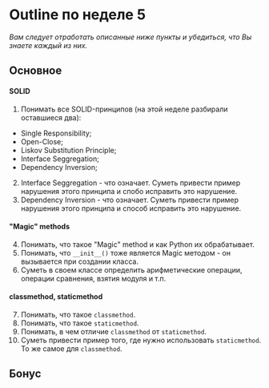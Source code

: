# Outline по неделе 5
_Вам следует отработать описанные ниже пункты и убедиться, что Вы знаете каждый из них._
## Основное
#### SOLID
1. Понимать все SOLID-принципов (на этой неделе разбирали оставшиеся два):
  - Single Responsibility;
  - Open-Close;
  - Liskov Substitution Principle;
  - Interface Seggregation;
  - Dependency Inversion;
2. Interface Seggregation - что означает.
Суметь привести пример нарушения этого принципа и спобо исправить это нарушение.
3. Dependency Inversion - что означает.
Суметь привести пример нарушения этого принципа и способ исправить это нарушение.
#### "Magic" methods
4. Понимать, что такое "Magic" method и как Python их обрабатывает.
5. Понимать, что `__init__()` тоже является Magic методом - он вызывается при создании класса.
6. Суметь в своем классе определить арифметические операции, операции сравнения, взятия модуля и т.п.

#### classmethod, staticmethod
7. Понимать, что такое `classmethod`.
8. Понимать, что такое `staticmethod`.
9. Понимать, в чем отличие `classmethod` от `staticmethod`.
10. Суметь привести пример того, где нужно использовать `staticmethod`.
То же самое для `classmethod`.

## Бонус
